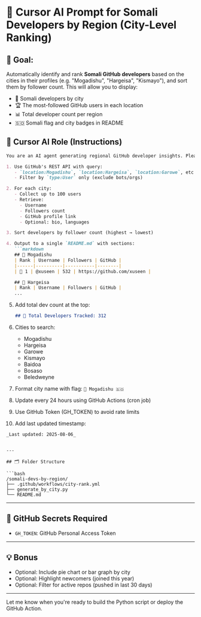 # 🤖 Cursor AI Prompt for Somali Developers by Region (City-Level Ranking)

## 🎯 Goal:
Automatically identify and rank **Somali GitHub developers** based on the cities in their profiles (e.g. "Mogadishu", "Hargeisa", "Kismayo"), and sort them by follower count. This will allow you to display:

- 📍 Somali developers by city
- 🏆 The most-followed GitHub users in each location
- 📊 Total developer count per region
- 🇸🇴 Somali flag and city badges in README

## 🧠 Cursor AI Role (Instructions)

```markdown
You are an AI agent generating regional GitHub developer insights. Please:

1. Use GitHub's REST API with query:
   - `location:Mogadishu`, `location:Hargeisa`, `location:Garowe`, etc.
   - Filter by `type:User` only (exclude bots/orgs)

2. For each city:
   - Collect up to 100 users
   - Retrieve:
     - Username
     - Followers count
     - GitHub profile link
     - Optional: bio, languages

3. Sort developers by follower count (highest → lowest)

4. Output to a single `README.md` with sections:
   ```markdown
   ## 📍 Mogadishu
   | Rank | Username | Followers | GitHub |
   |------|----------|-----------|--------|
   | 🥇 1 | @xuseen | 532 | https://github.com/xuseen |

   ## 📍 Hargeisa
   | Rank | Username | Followers | GitHub |
   ...
   ```

5. Add total dev count at the top:
   ```markdown
   ## 👥 Total Developers Tracked: 312
   ```

6. Cities to search:
   - Mogadishu
   - Hargeisa
   - Garowe
   - Kismayo
   - Baidoa
   - Bosaso
   - Beledweyne

7. Format city name with flag: `📍 Mogadishu 🇸🇴`

8. Update every 24 hours using GitHub Actions (cron job)

9. Use GitHub Token (GH_TOKEN) to avoid rate limits

10. Add last updated timestamp:
   ```markdown
   _Last updated: 2025-08-06_
   ```
```

---

## 🗂 Folder Structure

```bash
/somali-devs-by-region/
├── .github/workflows/city-rank.yml
├── generate_by_city.py
└── README.md
```

---

## 🔐 GitHub Secrets Required
- `GH_TOKEN`: GitHub Personal Access Token

---

## 💡 Bonus
- Optional: Include pie chart or bar graph by city
- Optional: Highlight newcomers (joined this year)
- Optional: Filter for active repos (pushed in last 30 days)

---

Let me know when you're ready to build the Python script or deploy the GitHub Action.
